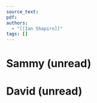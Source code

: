 ```yaml
---
source_text: 
pdf: 
authors:
  - "[[Ian Shapiro]]"
tags: []
---
```

# Sammy (unread)
# David (unread)